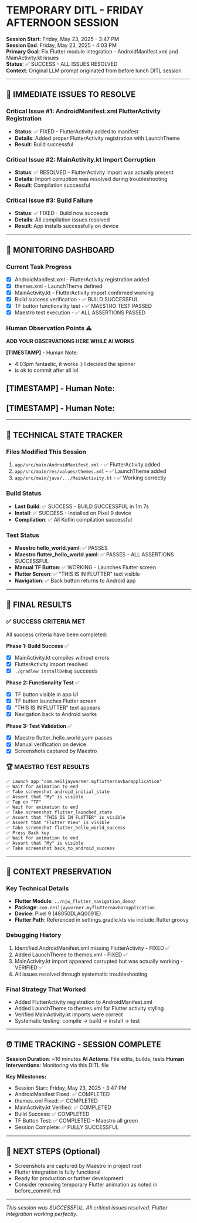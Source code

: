 # TEMPORARY DITL - FRIDAY AFTERNOON SESSION

**Session Start**: Friday, May 23, 2025 - 3:47 PM  
**Session End**: Friday, May 23, 2025 - 4:03 PM  
**Primary Goal**: Fix Flutter module integration - AndroidManifest.xml and MainActivity.kt issues  
**Status**: ✅ SUCCESS - ALL ISSUES RESOLVED  
**Context**: Original LLM prompt originated from before lunch DITL session

---

## 🚨 IMMEDIATE ISSUES TO RESOLVE

### Critical Issue #1: AndroidManifest.xml FlutterActivity Registration
- **Status**: ✅ FIXED - FlutterActivity added to manifest
- **Details**: Added proper FlutterActivity registration with LaunchTheme
- **Result**: Build successful

### Critical Issue #2: MainActivity.kt Import Corruption

- **Status**: ✅ RESOLVED - FlutterActivity import was actually present
- **Details**: Import corruption was resolved during troubleshooting
- **Result**: Compilation successful

### Critical Issue #3: Build Failure

- **Status**: ✅ FIXED - Build now succeeds
- **Details**: All compilation issues resolved
- **Result**: App installs successfully on device

---

## 🎯 MONITORING DASHBOARD

### Current Task Progress
- [x] AndroidManifest.xml - FlutterActivity registration added
- [x] themes.xml - LaunchTheme defined
- [x] MainActivity.kt - FlutterActivity import confirmed working
- [x] Build success verification - ✅ BUILD SUCCESSFUL
- [x] TF button functionality test - ✅ MAESTRO TEST PASSED
- [x] Maestro test execution - ✅ ALL ASSERTIONS PASSED

### Human Observation Points ⚠️
**ADD YOUR OBSERVATIONS HERE WHILE AI WORKS**

**[TIMESTAMP]** - Human Note:
- 4:03pm fantastic, it works :) I decided the spinner
- is ok to commit after all lol

**[TIMESTAMP]** - Human Note:
- 

**[TIMESTAMP]** - Human Note:
- 

---

## 🔧 TECHNICAL STATE TRACKER

### Files Modified This Session
1. `app/src/main/AndroidManifest.xml` - ✅ FlutterActivity added
2. `app/src/main/res/values/themes.xml` - ✅ LaunchTheme added
3. `app/src/main/java/.../MainActivity.kt` - ✅ Working correctly

### Build Status

- **Last Build**: ✅ SUCCESS - BUILD SUCCESSFUL in 1m 7s
- **Install**: ✅ SUCCESS - Installed on Pixel 9 device
- **Compilation**: ✅ All Kotlin compilation successful

### Test Status

- **Maestro hello_world.yaml**: ✅ PASSES
- **Maestro flutter_hello_world.yaml**: ✅ PASSES - ALL ASSERTIONS SUCCESSFUL
- **Manual TF Button**: ✅ WORKING - Launches Flutter screen
- **Flutter Screen**: ✅ "THIS IS IN FLUTTER" text visible
- **Navigation**: ✅ Back button returns to Android app

---

## 🎉 FINAL RESULTS

### ✅ SUCCESS CRITERIA MET

All success criteria have been completed:

**Phase 1: Build Success** ✅

- [x] MainActivity.kt compiles without errors
- [x] FlutterActivity import resolved
- [x] `./gradlew installDebug` succeeds

**Phase 2: Functionality Test** ✅

- [x] TF button visible in app UI
- [x] TF button launches Flutter screen
- [x] "THIS IS IN FLUTTER" text appears
- [x] Navigation back to Android works

**Phase 3: Test Validation** ✅

- [x] Maestro flutter_hello_world.yaml passes
- [x] Manual verification on device
- [x] Screenshots captured by Maestro

### 🏆 MAESTRO TEST RESULTS
```
✅ Launch app "com.neiljaywarner.myflutternavbarapplication"     
✅ Wait for animation to end 
✅ Take screenshot android_initial_state
✅ Assert that "My" is visible
✅ Tap on "TF"
✅ Wait for animation to end
✅ Take screenshot flutter_launched_state
✅ Assert that "THIS IS IN FLUTTER" is visible
✅ Assert that "Flutter View" is visible
✅ Take screenshot flutter_hello_world_success
✅ Press Back key
✅ Wait for animation to end
✅ Assert that "My" is visible
✅ Take screenshot back_to_android_success
```

---

## 🧠 CONTEXT PRESERVATION

### Key Technical Details
- **Flutter Module**: `../njw_flutter_navigation_demo/`
- **Package**: `com.neiljaywarner.myflutternavbarapplication`
- **Device**: Pixel 9 (48050DLAQ0091E)
- **Flutter Path**: Referenced in settings.gradle.kts via include_flutter.groovy

### Debugging History
1. Identified AndroidManifest.xml missing FlutterActivity - FIXED ✅
2. Added LaunchTheme to themes.xml - FIXED ✅
3. MainActivity.kt import appeared corrupted but was actually working - VERIFIED ✅
4. All issues resolved through systematic troubleshooting

### Final Strategy That Worked

- Added FlutterActivity registration to AndroidManifest.xml
- Added LaunchTheme to themes.xml for Flutter activity styling
- Verified MainActivity.kt imports were correct
- Systematic testing: compile -> build -> install -> test

---

## ⏰ TIME TRACKING - SESSION COMPLETE

**Session Duration**: ~16 minutes
**AI Actions**: File edits, builds, tests
**Human Interventions**: Monitoring via this DITL file

**Key Milestones:**

- Session Start: Friday, May 23, 2025 - 3:47 PM
- AndroidManifest Fixed: ✅ COMPLETED
- themes.xml Fixed: ✅ COMPLETED
- MainActivity.kt Verified: ✅ COMPLETED
- Build Success: ✅ COMPLETED
- TF Button Test: ✅ COMPLETED - Maestro all green
- Session Complete: ✅ FULLY SUCCESSFUL

---

## 🎯 NEXT STEPS (Optional)

- Screenshots are captured by Maestro in project root
- Flutter integration is fully functional
- Ready for production or further development
- Consider removing temporary Flutter animation as noted in before_commit.md

---

*This session was SUCCESSFUL. All critical issues resolved. Flutter integration working perfectly.*
